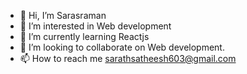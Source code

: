 - 👋 Hi, I’m Sarasraman
- 👀 I’m interested in Web development 
- 🌱 I’m currently learning Reactjs 
- 💞️ I’m looking to collaborate on Web development. 
- 📫 How to reach me sarathsatheesh603@gmail.com


<!---
sarathme/sarathme is a ✨ special ✨ repository because its `README.md` (this file) appears on your GitHub profile.
You can click the Preview link to take a look at your changes.
--->
